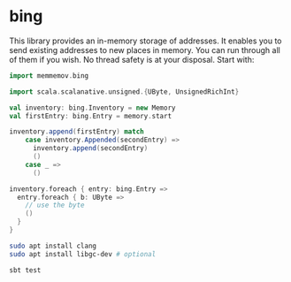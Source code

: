 # bing

This library provides an in-memory storage of addresses.
It enables you to send existing addresses to new places in memory.
You can run through all of them if you wish.
No thread safety is at your disposal.
Start with:

```scala
import memmemov.bing

import scala.scalanative.unsigned.{UByte, UnsignedRichInt}

val inventory: bing.Inventory = new Memory
val firstEntry: bing.Entry = memory.start

inventory.append(firstEntry) match
    case inventory.Appended(secondEntry) =>
      inventory.append(secondEntry)
      ()
    case _ =>
      ()

inventory.foreach { entry: bing.Entry =>
  entry.foreach { b: UByte =>
    // use the byte
    ()
  }
}
```

```bash
sudo apt install clang
sudo apt install libgc-dev # optional

sbt test
```
